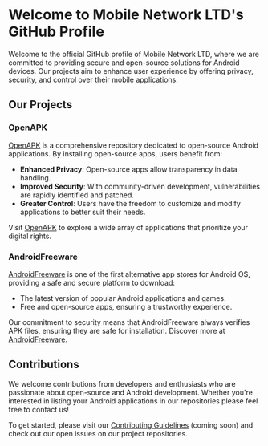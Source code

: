# Welcome to Mobile Network LTD's GitHub Profile

Welcome to the official GitHub profile of Mobile Network LTD, where we are committed to providing secure and open-source solutions for Android devices. Our projects aim to enhance user experience by offering privacy, security, and control over their mobile applications.

## Our Projects

### OpenAPK
[OpenAPK](https://www.openapk.net) is a comprehensive repository dedicated to open-source Android applications. By installing open-source apps, users benefit from:

- **Enhanced Privacy**: Open-source apps allow transparency in data handling.
- **Improved Security**: With community-driven development, vulnerabilities are rapidly identified and patched.
- **Greater Control**: Users have the freedom to customize and modify applications to better suit their needs.

Visit [OpenAPK](https://www.openapk.net) to explore a wide array of applications that prioritize your digital rights.

### AndroidFreeware
[AndroidFreeware](https://www.androidfreeware.net) is one of the first alternative app stores for Android OS, providing a safe and secure platform to download:

- The latest version of popular Android applications and games.
- Free and open-source apps, ensuring a trustworthy experience.

Our commitment to security means that AndroidFreeware always verifies APK files, ensuring they are safe for installation. Discover more at [AndroidFreeware](https://www.androidfreeware.net).

## Contributions

We welcome contributions from developers and enthusiasts who are passionate about open-source and Android development. Whether you're interested in listing your Android applications in our repositories please feel free to contact us!

To get started, please visit our [Contributing Guidelines](#) (coming soon) and check out our open issues on our project repositories.
